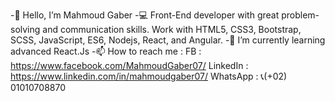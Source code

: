 -👋 Hello, I’m Mahmoud Gaber
-💻 Front-End developer with great problem-solving and communication skills. Work with HTML5, CSS3, Bootstrap, SCSS, JavaScript, ES6, Nodejs, React, and Angular.
-🎯 I’m currently learning advanced React.Js
-📫 How to reach me :
FB : https://www.facebook.com/MahmoudGaber07/
LinkedIn : https://www.linkedin.com/in/mahmoudgaber07/
WhatsApp : 📞(+02) 01010708870

<!---
mahmoudgaber07/mahmoudgaber07 is a ✨ special ✨ repository because its `README.md` (this file) appears on your GitHub profile.
You can click the Preview link to take a look at your changes.
--->
